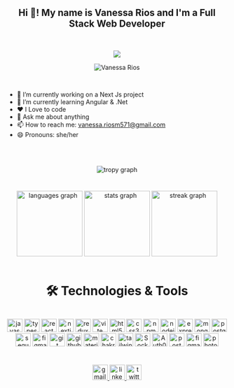 <p> <h2 align="center">Hi 👋! My name is Vanessa Rios and I'm a Full Stack Web Developer</h2> </p>
<br />

<p align="center">
  <a>
    <img src="https://readme-typing-svg.demolab.com/?lines=Full-Stack%20web%20developer;Front%20End%20Developer%20;Back%20End%20Developer;Always%20learning%20new%20things&font=Fira%20Code&center=true&width=440&height=45&color=ff1f99&vCenter=true&pause=1000&size=22" />
    </a>
</p>

<p align="center"> <img src="https://komarev.com/ghpvc/?username=VanessaRiosm&color=ff1f99" alt="Vanessa Rios" /> </p>

<br/>

- 🔭 I’m currently working on a Next Js project
- 🌱 I’m currently learning Angular & .Net
- ❤️ I Love to code
- 💬 Ask me about anything
- 📫 How to reach me: vanessa.riosm571@gmail.com
- 😄 Pronouns: she/her

###

<br/>

###

<div align="center">
<img src='https://github-profile-trophy.vercel.app/?username=vanessaRiosm&theme=radical&&row=1&column=3&margin-w=15&title=Joined2020&title=Commits&title=Followers' alt='tropy graph'>
</div>

<br/>

###

<div align="center">
 <img src="https://github-readme-stats.vercel.app/api/top-langs?username=VanessaRiosm&locale=en&hide_title=false&layout=compact&card_width=320&langs_count=6&theme=radical&hide_border=false" height="150" alt="languages graph"/>
 <img src="https://github-readme-stats.vercel.app/api?username=VanessaRiosm&hide_title=false&hide_rank=false&show_icons=true&include_all_commits=true&count_private=true&disable_animations=false&theme=radical&locale=en&hide_border=false&rank_icon=github" height="150" alt="stats graph"  />
  <img src="https://streak-stats.demolab.com?user=VanessaRiosm&locale=en&mode=daily&theme=radical&hide_border=false&border_radius=5" height="150" alt="streak graph"  />

</div>

<br/>
<p> <h1 align="center">🛠️ Technologies & Tools</h1> </p>
<br/>

<div align="center">
  <img src="https://cdn.simpleicons.org/javascript/F7DF1E" height="30" width='35' alt="javascript logo"  />
  <img src="https://cdn.simpleicons.org/typescript/3178C6" height="30" width='35' alt="typescript logo"  />
  <img src="https://skillicons.dev/icons?i=react" height="30" width='35' alt="react logo"  />
  <img src="https://skillicons.dev/icons?i=nextjs" height="30" width='35' alt="nextjs logo"  />
  <img src="https://skillicons.dev/icons?i=redux" height="30" width='35' alt="redux logo"  />
   <img src="https://skillicons.dev/icons?i=vite" height="30" width='35' alt="vite logo"  />
  <img src="https://skillicons.dev/icons?i=html" height="30" width='35' alt="html5 logo"  />
  <img src="https://skillicons.dev/icons?i=css" height="30" width='35' alt="css3 logo"  />
  <img src="https://cdn.simpleicons.org/npm/CB3837" height="30" width='35' alt="npm logo"  />
  <img src="https://skillicons.dev/icons?i=nodejs" height="30" width='35' alt="nodejs logo"  />
  <img src="https://skillicons.dev/icons?i=express" height="30" width='35' alt="express logo"  />
  <img src="https://skillicons.dev/icons?i=mongodb" height="30" width='35' alt="mongodb logo"  />
  <img src="https://skillicons.dev/icons?i=postgres" height="30" width='35' alt="postgres logo"  />
  <img src="https://skillicons.dev/icons?i=sequelize" height="30" width='35' alt="sequelize logo"  />
  <img src="https://skillicons.dev/icons?i=prisma" height="30" width='35' alt="figma logo"  />
  <img src="https://skillicons.dev/icons?i=git" height="30" width='35' alt="git logo"  />
  <img src="https://skillicons.dev/icons?i=github" height="30" width='35' alt="github logo"  />
  <img src="https://skillicons.dev/icons?i=materialui" height="30" width='35' alt="materialui logo"  />
  <img src="https://cdn.simpleicons.org/chakraui/319795" height="30" width='35' alt="chakra logo"  />
  <img src="https://skillicons.dev/icons?i=tailwind" height="30" width='35' alt="tailwind logo"  />
  <img src="https://cdn.simpleicons.org/Socket.io/fff" height="30" width='35' alt="Socket logo"  />
  <img src="https://cdn.simpleicons.org/Auth0/EB5424" height="30" width='35' alt="Auth0 logo"  />
  <img src="https://cdn.simpleicons.org/postman/FF6C37" height="30" width='35' alt="postman logo"  />
  <img src="https://skillicons.dev/icons?i=figma" height="30" width='35' alt="figma logo"  />
  <img src="https://skillicons.dev/icons?i=photoshop" height="30" width='35' alt="photoshop logo"  />

</div>

###

<br/>

<div align="center">
  
  <a href="mailto:vanessa.riosm571@gmail.com" target="_blank">
    <img src="https://img.shields.io/static/v1?message=Gmail&logo=gmail&label=&color=D14836&logoColor=white&labelColor=&style=for-the-badge" height="35" alt="gmail logo"  />
  </a>
  <a href="https://www.linkedin.com/in/vanessa-rios-munoz/" target="_blank">
    <img src="https://img.shields.io/static/v1?message=LinkedIn&logo=linkedin&label=&color=0077B5&logoColor=white&labelColor=&style=for-the-badge" height="35" alt="linkedin logo"  />
  </a>
  <a href="https://twitter.com/varimu14" target="_blank">
    <img src="https://img.shields.io/static/v1?message=Twitter&logo=twitter&label=&color=00457C&logoColor=white&labelColor=&style=for-the-badge" height="35" alt="twitter logo"  />
  </a>
</div>

###

